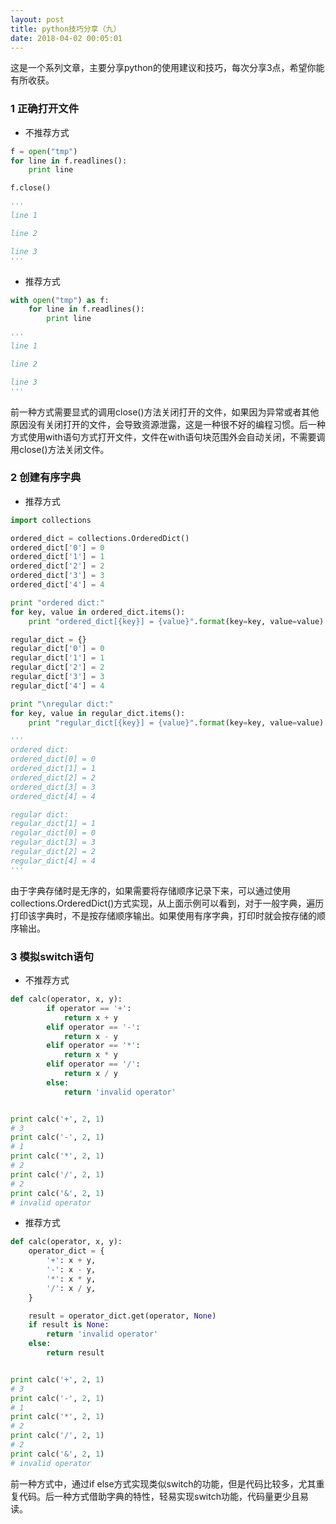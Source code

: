 ```yaml
---
layout: post
title: python技巧分享（九）
date: 2018-04-02 00:05:01
---
```


这是一个系列文章，主要分享python的使用建议和技巧，每次分享3点，希望你能有所收获。

### 1 正确打开文件

- 不推荐方式

```python
f = open("tmp")
for line in f.readlines():
    print line

f.close()

'''
line 1

line 2

line 3
'''
```

- 推荐方式

```python
with open("tmp") as f:
    for line in f.readlines():
        print line

'''
line 1

line 2

line 3
'''
```

前一种方式需要显式的调用close()方法关闭打开的文件，如果因为异常或者其他原因没有关闭打开的文件，会导致资源泄露，这是一种很不好的编程习惯。后一种方式使用with语句方式打开文件，文件在with语句块范围外会自动关闭，不需要调用close()方法关闭文件。

### 2 创建有序字典

- 推荐方式

```python
import collections

ordered_dict = collections.OrderedDict()
ordered_dict['0'] = 0
ordered_dict['1'] = 1
ordered_dict['2'] = 2
ordered_dict['3'] = 3
ordered_dict['4'] = 4

print "ordered dict:"
for key, value in ordered_dict.items():
    print "ordered_dict[{key}] = {value}".format(key=key, value=value)

regular_dict = {}
regular_dict['0'] = 0
regular_dict['1'] = 1
regular_dict['2'] = 2
regular_dict['3'] = 3
regular_dict['4'] = 4

print "\nregular dict:"
for key, value in regular_dict.items():
    print "regular_dict[{key}] = {value}".format(key=key, value=value)

'''
ordered dict:
ordered_dict[0] = 0
ordered_dict[1] = 1
ordered_dict[2] = 2
ordered_dict[3] = 3
ordered_dict[4] = 4

regular dict:
regular_dict[1] = 1
regular_dict[0] = 0
regular_dict[3] = 3
regular_dict[2] = 2
regular_dict[4] = 4
'''
```

由于字典存储时是无序的，如果需要将存储顺序记录下来，可以通过使用collections.OrderedDict()方式实现，从上面示例可以看到，对于一般字典，遍历打印该字典时，不是按存储顺序输出。如果使用有序字典，打印时就会按存储的顺序输出。

### 3 模拟switch语句

- 不推荐方式

```python
def calc(operator, x, y):
        if operator == '+':
            return x + y
        elif operator == '-':
            return x - y
        elif operator == '*':
            return x * y
        elif operator == '/':
            return x / y
        else:
            return 'invalid operator'


print calc('+', 2, 1)
# 3
print calc('-', 2, 1)
# 1
print calc('*', 2, 1)
# 2
print calc('/', 2, 1)
# 2
print calc('&', 2, 1)
# invalid operator
```

- 推荐方式

```python
def calc(operator, x, y):
    operator_dict = {
        '+': x + y,
        '-': x - y,
        '*': x * y,
        '/': x / y,
    }

    result = operator_dict.get(operator, None)
    if result is None:
        return 'invalid operator'
    else:
        return result


print calc('+', 2, 1)
# 3
print calc('-', 2, 1)
# 1
print calc('*', 2, 1)
# 2
print calc('/', 2, 1)
# 2
print calc('&', 2, 1)
# invalid operator
```

前一种方式中，通过if else方式实现类似switch的功能，但是代码比较多，尤其重复代码。后一种方式借助字典的特性，轻易实现switch功能，代码量更少且易读。